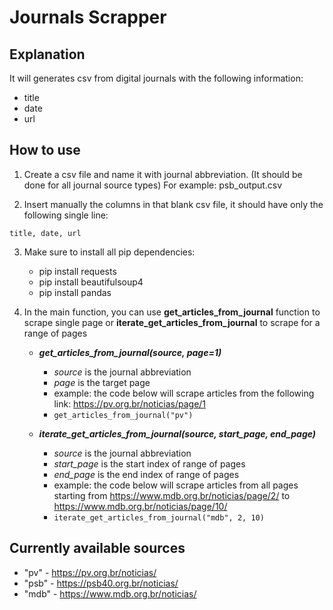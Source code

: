 # Journals Scrapper

## Explanation

It will generates csv from digital journals with the following information:  
* title  
* date  
* url  

## How to use

1. Create a csv file and name it with journal abbreviation. (It should be done for all journal source types) For example: psb_output.csv  

2. Insert manually the columns in that blank csv file, it should have only the following single line: 

``` title, date, url ```

3. Make sure to install all pip dependencies:  
    * pip install requests
    * pip install beautifulsoup4
    * pip install pandas    

4. In the main function, you can use **get_articles_from_journal** function to scrape single page or **iterate_get_articles_from_journal** to scrape for a range of pages  
    * ***get_articles_from_journal(source, page=1)***
        * *source* is the journal abbreviation
        * *page* is the target page
        * example: the code below will scrape articles from the following link: https://pv.org.br/noticias/page/1  
        * ``` get_articles_from_journal("pv") ```  

    * ***iterate_get_articles_from_journal(source, start_page, end_page)***
        * *source* is the journal abbreviation
        * *start_page* is the start index of range of pages
        * *end_page* is the end index of range of pages
        * example: the code below will scrape articles from all pages starting from https://www.mdb.org.br/noticias/page/2/ to https://www.mdb.org.br/noticias/page/10/
        * ``` iterate_get_articles_from_journal("mdb", 2, 10) ```  
        
## Currently available sources

* "pv" - https://pv.org.br/noticias/
* "psb" - https://psb40.org.br/noticias/
* "mdb" - https://www.mdb.org.br/noticias/